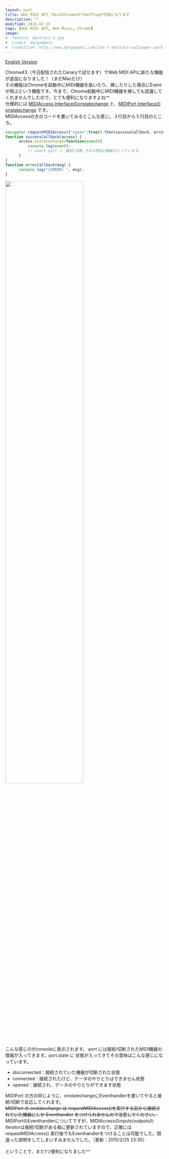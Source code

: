 ```yaml
---
layout: post
title: Web MIDI API：MacのChrome43でHotPlugが可能になります
description: ""
modified: 2015-02-25
tags: [Web MIDI API, Web Music, Chrome]
image:
#  feature: abstract-3.jpg
#  credit: dargadgetz
#  creditlink: http://www.dargadgetz.com/ios-7-abstract-wallpaper-pack-for-iphone-5-and-ipod-touch-retina/
---
```

<div> </div>

<a href="/2015/02/webmidiapi-chrome-43-enable-hotplug-en.html" target="_blank">English Version</a>

Chrome43（今日配信されたCanaryで試せます）でWeb MIDI APIに新たな機能が追加になりました！（まだMacだけ）<br>
その機能はChromeを起動中にMIDI機器を抜いたり、挿したりした場合にEventが飛ぶという機能です。今まで、Chrome起動中にMIDI機器を挿しても認識してくれませんでしたので、とても便利になりますよね^^<br>
仕様的には <a href="http://webaudio.github.io/web-midi-api/#idl-def-MIDIAccess" target="_blank">MIDIAccess Interfaceのonstatechange</a> と、<a href="http://webaudio.github.io/web-midi-api/#idl-def-MIDIPort" target="_blank">MIDIPort Interfaceのonstatechange</a> です。<br>
MIDIAccessの方のコードを書いてみるとこんな感じ。３行目から５行目のところ。

```javascript
navigator.requestMIDIAccess({"sysex":true}).then(successCallback, errorCallback);
function successCallback(access) {
      access.onstatechange=function(event){
          console.log(event);
          // event.port に 接続/切断 されたMIDI機器が入っています。
      }
}
function errorCallback(msg) {
      console.log("[ERROR] ", msg);
}
```

<div class="post-image-center">
  <img class="image-bordered" src="{{ site.url }}/images/2015/02/20150225-midi-device-property.png" width="70%">
</div>

こんな感じのがconsoleに表示されます。 port には接続/切断されたMIDI機器の情報が入ってきます。port.state に 状態が入ってきてその意味はこんな感じになっています。

- disconnected：接続されていた機器が切断された状態
- connected：接続されたけど、データのやりとりはできません状態
- opened：接続され、データのやりとりができます状態

MIDIPort の方の同じように、onstatechangeにEventhandlerを書いてやると接続/切断で反応してくれます。<br>
<s>MIDIPort の onstatechange は requestMIDIAccess()を実行する前から接続されていた機器にしか Eventhandler をつけられませんので注意してください。 </s>MIDIPortのEventhandlerについてですが、MIDIAccessのinputs/outputsのIteratorは接続/切断がある毎に更新されていますので、正確には requestMIDIAccess() 実行後でもEventhandlerをつけることは可能でした。間違った説明をしてしまいすみませんでした。（更新：2015/2/25 23:30）<br>
<br>
ということで、また1つ便利になりました^^
